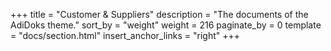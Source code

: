 +++
title = "Customer & Suppliers"
description = "The documents of the AdiDoks theme."
sort_by = "weight"
weight = 216
paginate_by = 0
template = "docs/section.html"
insert_anchor_links = "right"
+++
